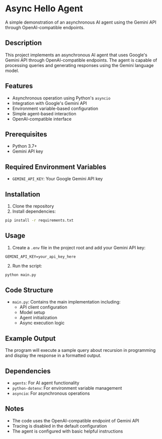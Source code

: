 # Async Hello Agent

A simple demonstration of an asynchronous AI agent using the Gemini API through OpenAI-compatible endpoints.

## Description

This project implements an asynchronous AI agent that uses Google's Gemini API through OpenAI-compatible endpoints. The agent is capable of processing queries and generating responses using the Gemini language model.

## Features

- Asynchronous operation using Python's `asyncio`
- Integration with Google's Gemini API
- Environment variable-based configuration
- Simple agent-based interaction
- OpenAI-compatible interface

## Prerequisites

- Python 3.7+
- Gemini API key

## Required Environment Variables

- `GEMINI_API_KEY`: Your Google Gemini API key

## Installation

1. Clone the repository
2. Install dependencies:
```bash
pip install -r requirements.txt
```

## Usage

1. Create a `.env` file in the project root and add your Gemini API key:
```
GEMINI_API_KEY=your_api_key_here
```

2. Run the script:
```bash
python main.py
```

## Code Structure

- `main.py`: Contains the main implementation including:
  - API client configuration
  - Model setup
  - Agent initialization
  - Async execution logic

## Example Output

The program will execute a sample query about recursion in programming and display the response in a formatted output.

## Dependencies

- `agents`: For AI agent functionality
- `python-dotenv`: For environment variable management
- `asyncio`: For asynchronous operations

## Notes

- The code uses the OpenAI-compatible endpoint of Gemini API
- Tracing is disabled in the default configuration
- The agent is configured with basic helpful instructions

